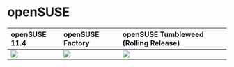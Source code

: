 # openSUSE #
| **openSUSE 11.4** | **openSUSE Factory** | **openSUSE Tumbleweed (Rolling Release)** |
|:------------------|:---------------------|:------------------------------------------|
| [![](http://wiki.gpick.googlecode.com/hg/images/opensuse-1click-install.png)](http://download.opensuse.org/repositories/home:/ketheriel:/gpick/openSUSE_11.4/gpick.ymp) | [![](http://wiki.gpick.googlecode.com/hg/images/opensuse-1click-install.png)](http://download.opensuse.org/repositories/home:/ketheriel:/gpick/openSUSE_Factory/gpick.ymp) | [![](http://wiki.gpick.googlecode.com/hg/images/opensuse-1click-install.png)](http://download.opensuse.org/repositories/home:/ketheriel:/gpick/openSUSE_Tumbleweed/gpick.ymp) |